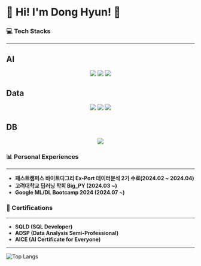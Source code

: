 # 🌟 Hi! I'm Dong Hyun! 🌟


### 💻 Tech Stacks
---
## **AI**
<div align="center">
	<img src="https://img.shields.io/badge/scikit--learn-F7931E?style=flat&logo=scikit-learn&logoColor=white" />
	<img src="https://img.shields.io/badge/PyTorch-EE4C2C?style=flat&logo=pytorch&logoColor=white" />
	<img src="https://img.shields.io/badge/TensorFlow-FF6F00?style=flat&logo=tensorflow&logoColor=white" />
</div>

## **Data**
<div align="center">
	<img src="https://img.shields.io/badge/Matplotlib-007ACC?style=flat&logo=python&logoColor=white" />
	<img src="https://img.shields.io/badge/Plotly-3F4F75?style=flat&logo=plotly&logoColor=white" />
	<img src="https://img.shields.io/badge/Seaborn-4E73AC?style=flat&logo=python&logoColor=white" />
</div>

## **DB**
<div align="center">
	<img src="https://img.shields.io/badge/MySQL-4479A1?style=flat&logo=mysql&logoColor=white" />
</div>


### 📊 Personal Experiences
---
- **패스트캠퍼스 바이트디그리 Ex-Port 데이터분석 2기 수료(2024.02 ~ 2024.04)**
- **고려대학교 딥러닝 학회 Big_PY (2024.03 ~)**
- **Google ML/DL Bootcamp 2024 (2024.07 ~)**

### 📜 Certifications
---
- **SQLD (SQL Developer)**
- **ADSP (Data Analysis Semi-Professional)**
- **AICE (AI Certificate for Everyone)**

---
![Top Langs](https://github-readme-stats.vercel.app/api/top-langs/?username=99echoo&layout=compact&theme=dracula)
